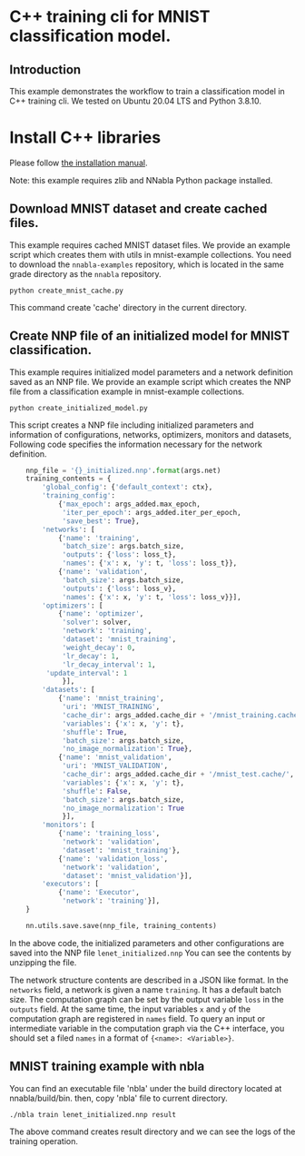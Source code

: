 # C++ training cli for MNIST classification model.

## Introduction

This example demonstrates the workflow to train a classification model in C++ training cli. We tested on Ubuntu 20.04 LTS and Python 3.8.10.

# Install C++ libraries

Please follow [the installation manual](https://github.com/sony/nnabla/blob/master/doc/build/build_cpp_utils.md).

Note: this example requires zlib and NNabla Python package installed.

## Download MNIST dataset and create cached files.
This example requires cached MNIST dataset files.
We provide an example script which creates them with utils in mnist-example collections.
You need to download the `nnabla-examples` repository, which is located in the same grade directory as the `nnabla` repository.

```shell
python create_mnist_cache.py
```
This command create 'cache' directory in the current directory.

## Create NNP file of an initialized model for MNIST classification.
This example requires initialized model parameters and a network definition saved as an NNP file.
We provide an example script which creates the NNP file from a classification example in mnist-example collections.

```shell
python create_initialized_model.py
```

This script creates a NNP file including initialized parameters and information of configurations, networks, optimizers, monitors and datasets,
Following code specifies the information necessary for the network definition.

```python
    nnp_file = '{}_initialized.nnp'.format(args.net)
    training_contents = {
        'global_config': {'default_context': ctx},
        'training_config':
            {'max_epoch': args_added.max_epoch,
             'iter_per_epoch': args_added.iter_per_epoch,
             'save_best': True},
        'networks': [
            {'name': 'training',
             'batch_size': args.batch_size,
             'outputs': {'loss': loss_t},
             'names': {'x': x, 'y': t, 'loss': loss_t}},
            {'name': 'validation',
             'batch_size': args.batch_size,
             'outputs': {'loss': loss_v},
             'names': {'x': x, 'y': t, 'loss': loss_v}}],
        'optimizers': [
            {'name': 'optimizer',
             'solver': solver,
             'network': 'training',
             'dataset': 'mnist_training',
             'weight_decay': 0,
             'lr_decay': 1,
             'lr_decay_interval': 1,
	     'update_interval': 1
             }],
        'datasets': [
            {'name': 'mnist_training',
             'uri': 'MNIST_TRAINING',
             'cache_dir': args_added.cache_dir + '/mnist_training.cache/',
             'variables': {'x': x, 'y': t},
             'shuffle': True,
             'batch_size': args.batch_size,
             'no_image_normalization': True},
            {'name': 'mnist_validation',
             'uri': 'MNIST_VALIDATION',
             'cache_dir': args_added.cache_dir + '/mnist_test.cache/',
             'variables': {'x': x, 'y': t},
             'shuffle': False,
             'batch_size': args.batch_size,
             'no_image_normalization': True
             }],
        'monitors': [
            {'name': 'training_loss',
             'network': 'validation',
             'dataset': 'mnist_training'},
            {'name': 'validation_loss',
             'network': 'validation',
             'dataset': 'mnist_validation'}],
        'executors': [
            {'name': 'Executor',
             'network': 'training'}],
    }

    nn.utils.save.save(nnp_file, training_contents)

```

In the above code, the initialized parameters and other configurations are saved into the NNP file `lenet_initialized.nnp`
You can see the contents by unzipping the file.

The network structure contents are described in a JSON like format.
In the `networks` field, a network is given a name `training`. It has a default batch size.
The computation graph can be set by the output variable `loss` in the `outputs` field.
At the same time, the input variables `x` and `y` of the computation graph are registered in `names` field.
To query an input or intermediate variable in the computation graph via the C++ interface, you should set a filed `names` in a format of `{<name>: <Variable>}`.

## MNIST training example with nbla
You can find an executable file 'nbla' under the build directory located at nnabla/build/bin. 
then, copy 'nbla' file to current directory.

```shell
./nbla train lenet_initialized.nnp result
```

The above command creates result directory and we can see the logs of the training operation.
